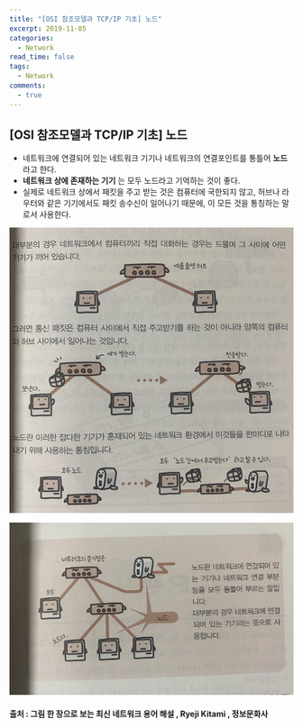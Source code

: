 ```yaml
---
title: "[OSI 참조모델과 TCP/IP 기초] 노드"
excerpt: 2019-11-05
categories:
  - Network
read_time: false
tags:
  - Network
comments:
  - true
---
```

## [OSI 참조모델과 TCP/IP 기초] 노드
* 네트워크에 연결되어 있는 네트워크 기기나 네트워크의 연결포인트를 통틀어 __노드__ 라고 한다.
* __네트워크 상에 존재하는 기기__ 는 모두 노드라고 기억하는 것이 좋다.
* 실제로 네트워크 상에서 패킷을 주고 받는 것은 컴퓨터에 국한되지 않고, 허브나 라우터와 같은 기기에서도 패킷 송수신이 일어나기 때문에, 이 모든 것을 통칭하는 말로서 사용한다.

![](/assets/img/Network/1911051.jpg)

![](/assets/img/Network/1911052.jpg)

#### 출처 : 그림 한 장으로 보는 최신 네트워크 용어 해설 , Ryeji Kitami , 정보문화사
